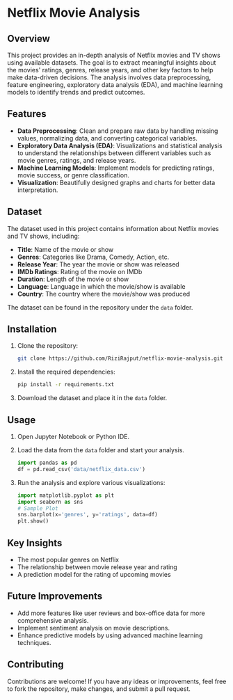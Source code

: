 # Netflix Movie Analysis

## Overview

This project provides an in-depth analysis of Netflix movies and TV shows using available datasets. The goal is to extract meaningful insights about the movies' ratings, genres, release years, and other key factors to help make data-driven decisions. The analysis involves data preprocessing, feature engineering, exploratory data analysis (EDA), and machine learning models to identify trends and predict outcomes.

## Features

* **Data Preprocessing**: Clean and prepare raw data by handling missing values, normalizing data, and converting categorical variables.
* **Exploratory Data Analysis (EDA)**: Visualizations and statistical analysis to understand the relationships between different variables such as movie genres, ratings, and release years.
* **Machine Learning Models**: Implement models for predicting ratings, movie success, or genre classification.
* **Visualization**: Beautifully designed graphs and charts for better data interpretation.

## Dataset

The dataset used in this project contains information about Netflix movies and TV shows, including:

* **Title**: Name of the movie or show
* **Genres**: Categories like Drama, Comedy, Action, etc.
* **Release Year**: The year the movie or show was released
* **IMDb Ratings**: Rating of the movie on IMDb
* **Duration**: Length of the movie or show
* **Language**: Language in which the movie/show is available
* **Country**: The country where the movie/show was produced

The dataset can be found in the repository under the `data` folder.

## Installation

1. Clone the repository:

   ```bash
   git clone https://github.com/RiziRajput/netflix-movie-analysis.git
   ```

2. Install the required dependencies:

   ```bash
   pip install -r requirements.txt
   ```

3. Download the dataset and place it in the `data` folder.

## Usage

1. Open Jupyter Notebook or Python IDE.

2. Load the data from the `data` folder and start your analysis.

   ```python
   import pandas as pd
   df = pd.read_csv('data/netflix_data.csv')
   ```

3. Run the analysis and explore various visualizations:

   ```python
   import matplotlib.pyplot as plt
   import seaborn as sns
   # Sample Plot
   sns.barplot(x='genres', y='ratings', data=df)
   plt.show()
   ```

## Key Insights

* The most popular genres on Netflix
* The relationship between movie release year and rating
* A prediction model for the rating of upcoming movies

## Future Improvements

* Add more features like user reviews and box-office data for more comprehensive analysis.
* Implement sentiment analysis on movie descriptions.
* Enhance predictive models by using advanced machine learning techniques.

## Contributing

Contributions are welcome! If you have any ideas or improvements, feel free to fork the repository, make changes, and submit a pull request.

